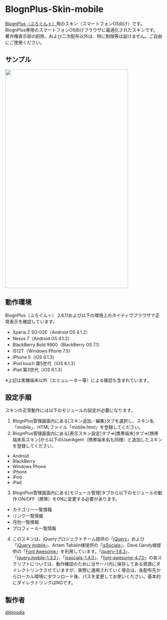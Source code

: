 # BlognPlus-Skin-mobile
[BlognPlus（ぶろぐん＋）](http://www.blogn.org "BlognPlus（ぶろぐん＋）")用のスキン（スマートフォンOS向け）です。  
BlognPlus専用のスマートフォンOS向けブラウザに最適化されたスキンです。  
著作権表示部の削除、および二次配布以外は、特に制限等は設けません。ご自由にご使用ください。

## サンプル
<img src="https://www.bloodia.net/files/download/blognplus-skin-mobile.jpg" width="394" height="700">

## 動作環境
BlognPlus（ぶろぐん＋） 2.6.11および以下の環境上のネイティヴブラウザで正常表示を確認しています。
  - Xperia Z SO-02E（Android OS 4.1.2）
  - Nexus 7（Android OS 4.1.2）
  - BlackBerry Bold 9900（BlackBerry OS 7.1）
  - IS12T（Windows Phone 7.5）
  - iPhone 5（iOS 6.1.3）
  - iPod touch 第5世代（iOS 6.1.3）
  - iPad 第3世代（iOS 6.1.3）  

※上記は実機端末以外（エミュレーター等）による確認も含まれています。

## 設定手順
スキンの正常動作には以下のモジュールの設定が必要になります。

1. BlognPlus管理画面内にある[スキン追加／編集]タブを選択し、スキン名「mobile」、HTMLファイル「mobile.html」を登録してください。
2. BlognPlus管理画面内にある[表示スキン設定]タブ⇒[携帯端末]タブ⇒[携帯端末系スキン]から以下のUserAgent（携帯端末名も同様）と追加したスキンを登録してください。
  - Android
  - BlackBerry
  - Windows Phone
  - iPhone
  - iPod
  - iPad
  
3. BlognPlus管理画面内にある[モジュール管理]タブから以下のモジュールの動作 ON/OFF（携帯）をONに変更する必要があります。
  - カテゴリー一覧情報
  - リンク一覧情報
  - 月別一覧情報
  - プロフィール一覧情報
  
4. このスキンは、jQueryプロジェクトチーム提供の「[jQuery](https://jquery.com/ "jQuery")」および「[jQuery mobile](https://jquerymobile.com/ "jQuery mobile")」、Artem Tabalin様提供の「[jsSocials](http://js-socials.com/ "jsSocials")」、Dave Gandy様提供の「[Font Awesome](http://fontawesome.io/ "Font Awesome")」を利用しています。「[jquery-1.8.3](https://code.jquery.com/jquery-1.8.3.min.js "jquery-1.8.3")」、「[jquery.mobile-1.3.2](https://jquerymobile.com/resources/download/jquery.mobile-1.3.2.zip "jquery.mobile-1.3.2")」、「[jssocials-1.4.0](https://github.com/tabalinas/jssocials/releases/download/v1.4.0/jssocials-1.4.0.zip "jssocials-1.4.0")」、「[font-awesome-4.7.0](http://fontawesome.io/assets/font-awesome-4.7.0.zip "font-awesome-4.7.0")」の各スクリプトについては、動作確認のために当サーバ内に保存してある資源にダイレクトリンクさせていますが、実際に運用されていく場合は、各配布先からローカル環境にダウンロード後、パスを変更してお使いください。基本的にダイレクトリンクはNGです。

## 製作者
[@bloodia](https://twitter.com/bloodiadotnet)
